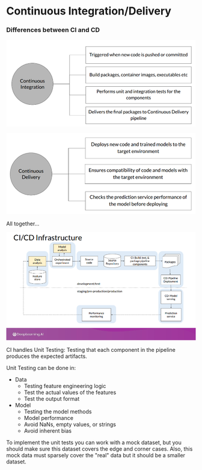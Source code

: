 # Continuous Integration/Delivery

### Differences between CI and CD

![Source: DeepLearnig.ai](<../../../.gitbook/assets/image (12).png>)

![Source: DeepLearnig.ai](<../../../.gitbook/assets/image (10).png>)

All together...

![Source: DeepLearnig.ai](<../../../.gitbook/assets/image (11).png>)

CI handles Unit Testing: Testing that each component in the pipeline produces the expected artifacts.

Unit Testing can be done in:

* Data
  * Testing feature engineering logic
  * Test the actual values of the features
  * Test the output format
* Model
  * Testing the model methods
  * Model performance
  * Avoid NaNs, empty values, or strings
  * Avoid inherent bias

To implement the unit tests you can work with a mock dataset, but you should make sure this dataset covers the edge and corner cases. Also, this mock data must sparsely cover the "real" data but it should be a smaller dataset.
